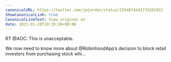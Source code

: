 ```yaml
---
canonicalURL: https://twitter.com/jmjordan/status/1354874241733201922
ShowCanonicalLink: true
CanonicalLinkText: View original on
date: 2021-01-28T19:29:26+00:00
---
```

RT @AOC: This is unacceptable.

We now need to know more about @RobinhoodApp’s decision to block retail investors from purchasing stock whi…
